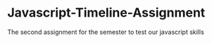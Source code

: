 # Javascript-Timeline-Assignment
The second assignment for the semester to test our javascript skills
